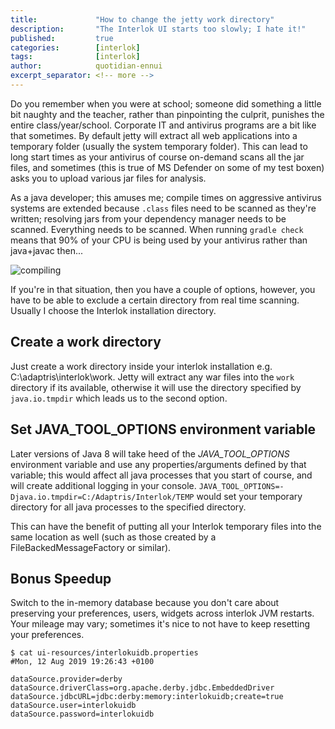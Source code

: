 ```yaml
---
title:             "How to change the jetty work directory"
description:       "The Interlok UI starts too slowly; I hate it!"
published:         true
categories:        [interlok]
tags:              [interlok]
author:            quotidian-ennui
excerpt_separator: <!-- more -->
---
```


Do you remember when you were at school; someone did something a little bit naughty and the teacher, rather than pinpointing the culprit, punishes the entire class/year/school. Corporate IT and antivirus programs are a bit like that sometimes. By default jetty will extract all web applications into a temporary folder (usually the system temporary folder). This can lead to long start times as your antivirus of course on-demand scans all the jar files, and sometimes (this is true of MS Defender on some of my test boxen) asks you to upload various jar files for analysis.

<!-- more -->

As a java developer; this amuses me; compile times on aggressive antivirus systems are extended because `.class` files need to be scanned as they're written; resolving jars from your dependency manager needs to be scanned. Everything needs to be scanned. When running `gradle check` means that 90% of your CPU is being used by your antivirus rather than java+javac then...

![compiling](https://imgs.xkcd.com/comics/compiling.png )

If you're in that situation, then you have a couple of options, however, you have to be able to exclude a certain directory from real time scanning. Usually I choose the Interlok installation directory.

## Create a work directory

Just create a work directory inside your interlok installation e.g. C:\adaptris\interlok\work. Jetty will extract any war files into the `work` directory if its available, otherwise it will use the directory specified by `java.io.tmpdir` which leads us to the second option.

## Set JAVA_TOOL_OPTIONS environment variable

Later versions of Java 8 will take heed of the _JAVA_TOOL_OPTIONS_ environment variable and use any properties/arguments defined by that variable; this would affect all java processes that you start of course, and will create additional logging in your console. `JAVA_TOOL_OPTIONS=-Djava.io.tmpdir=C:/Adaptris/Interlok/TEMP` would set your temporary directory for all java processes to the specified directory.

This can have the benefit of putting all your Interlok temporary files into the same location as well (such as those created by a FileBackedMessageFactory or similar).

## Bonus Speedup

Switch to the in-memory database because you don't care about preserving your preferences, users, widgets across interlok JVM restarts. Your mileage may vary; sometimes it's nice to not have to keep resetting your preferences.

```
$ cat ui-resources/interlokuidb.properties
#Mon, 12 Aug 2019 19:26:43 +0100

dataSource.provider=derby
dataSource.driverClass=org.apache.derby.jdbc.EmbeddedDriver
dataSource.jdbcURL=jdbc:derby:memory:interlokuidb;create=true
dataSource.user=interlokuidb
dataSource.password=interlokuidb
```




